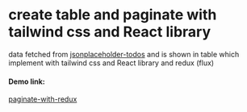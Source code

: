 # create table and paginate with tailwind css and React library

data fetched from [jsonplaceholder-todos](https://jsonplaceholder.typicode.com/todos)
and is shown in table which implement with tailwind css and React library and redux (flux)
#### Demo link:

[paginate-with-redux](https://paginate-table.netlify.app/)
